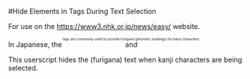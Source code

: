 #Hide <rt> Elements in <ruby> Tags During Text Selection

For use on the https://www3.nhk.or.jp/news/easy/ website.

In Japanese, the <ruby> and <rt> tags are commonly used to provide furigana (phonetic readings) for kanji characters.

This userscript hides the <rt> (furigana) text when kanji characters are being selected.
